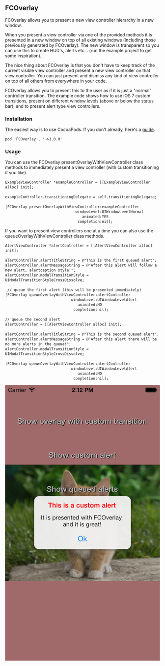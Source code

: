 ## FCOverlay

FCOverlay allows you to present a new view controller hierarchy in a new window. 

When you present a view controller via one of the provided methods it is presented in
a new window on top of all existing windows (including those previously generated by 
FCOverlay). The new window is transparent so you can use this to create HUD's, 
alerts etc... (run the example project to get some inspiration).

The nice thing about FCOverlay is that you don't have to keep track of the current visible
view controller and present a new view controller on that view controller. You can just
present and dismiss any kind of view controller on top of all others from everywhere in 
your code.

FCOverlay allows you to present this to the user as if it is just a "normal" controller
transition. The example code shows how to use iOS 7 custom transitions, present on
different window levels (above or below the status bar), and to present alert type
view controllers. 

### Installation

The easiest way is to use CocoaPods. If you don't already, here's a [guide](http://guides.cocoapods.org/using/getting-started.html).

	pod 'FCOverlay', '~>1.0.0'

### Usage

You can use the FCOverlay presentOverlayWithViewController class methods to immediately 
present a view controller (with custom transitioning if you like).

    ExampleViewController *exampleController = [[ExampleViewController alloc] init];
    
    exampleController.transitioningDelegate = self.transitioningDelegate;
    
    [FCOverlay presentOverlayWithViewController:exampleController
                                    windowLevel:UIWindowLevelNormal
                                       animated:YES
                                     completion:nil];
                                     
If you want to present view controllers one at a time you can also use the 
queueOverlayWithViewController class methods.

    AlertViewController *alertController = [[AlertViewController alloc] init];
    
    alertController.alertTitleString = @"This is the first queued alert";
    alertController.alertMessageString = @"After this alert will follow a new alert, alertception style!";
    alertController.modalTransitionStyle = UIModalTransitionStyleCrossDissolve;
    
     // queue the first alert (this will be presented immediately)
    [FCOverlay queueOverlayWithViewController:alertController
                                  windowLevel:UIWindowLevelAlert
                                     animated:NO
                                   completion:nil];
    
    // queue the second alert
    alertController = [[AlertViewController alloc] init];
    
    alertController.alertTitleString = @"This is the second queued alert";
    alertController.alertMessageString = @"After this alert there will be no more alerts in the queue!";
    alertController.modalTransitionStyle = UIModalTransitionStyleCrossDissolve;
    
    [FCOverlay queueOverlayWithViewController:alertController
                                  windowLevel:UIWindowLevelAlert
                                     animated:NO
                                   completion:nil];
                                   
![alert screenshot](alert_overlay.png?raw=true)
                                     



